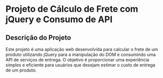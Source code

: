 # Projeto de Cálculo de Frete com jQuery e Consumo de API
## Descrição do Projeto

Este projeto é uma aplicação web desenvolvida para calcular o frete de um produto utilizando jQuery para a manipulação do DOM e consumindo uma API de serviços de entrega. O objetivo é proporcionar uma experiência simples e eficiente para usuários que desejam estimar o custo de entrega de um produto.
